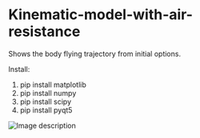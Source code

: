 # Kinematic-model-with-air-resistance
Shows the body flying trajectory from initial options.

Install:
1) pip install matplotlib
2) pip install numpy
3) pip install scipy
4) pip install pyqt5

![Image description](https://i.imgur.com/ToIGAbX.png)
